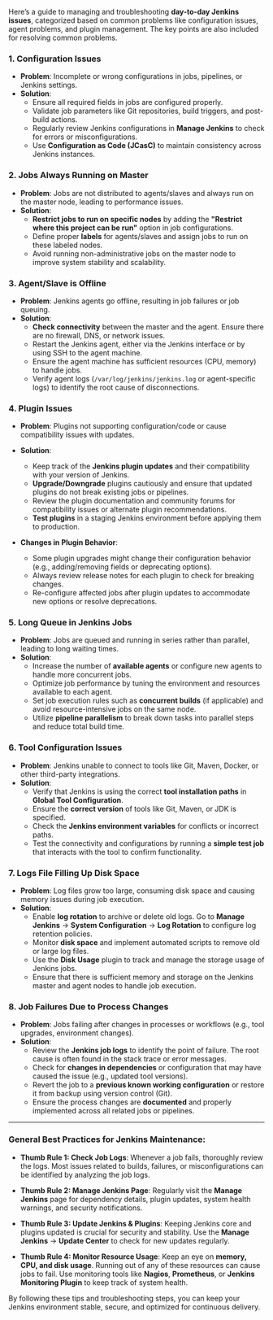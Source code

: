 Here’s a guide to managing and troubleshooting **day-to-day Jenkins issues**, categorized based on common problems like configuration issues, agent problems, and plugin management. The key points are also included for resolving common problems.

### 1. **Configuration Issues**
   - **Problem**: Incomplete or wrong configurations in jobs, pipelines, or Jenkins settings.
   - **Solution**:
     - Ensure all required fields in jobs are configured properly.
     - Validate job parameters like Git repositories, build triggers, and post-build actions.
     - Regularly review Jenkins configurations in **Manage Jenkins** to check for errors or misconfigurations.
     - Use **Configuration as Code (JCasC)** to maintain consistency across Jenkins instances.

### 2. **Jobs Always Running on Master**
   - **Problem**: Jobs are not distributed to agents/slaves and always run on the master node, leading to performance issues.
   - **Solution**:
     - **Restrict jobs to run on specific nodes** by adding the **"Restrict where this project can be run"** option in job configurations.
     - Define proper **labels** for agents/slaves and assign jobs to run on these labeled nodes.
     - Avoid running non-administrative jobs on the master node to improve system stability and scalability.

### 3. **Agent/Slave is Offline**
   - **Problem**: Jenkins agents go offline, resulting in job failures or job queuing.
   - **Solution**:
     - **Check connectivity** between the master and the agent. Ensure there are no firewall, DNS, or network issues.
     - Restart the Jenkins agent, either via the Jenkins interface or by using SSH to the agent machine.
     - Ensure the agent machine has sufficient resources (CPU, memory) to handle jobs.
     - Verify agent logs (`/var/log/jenkins/jenkins.log` or agent-specific logs) to identify the root cause of disconnections.

### 4. **Plugin Issues**
   - **Problem**: Plugins not supporting configuration/code or cause compatibility issues with updates.
   - **Solution**:
     - Keep track of the **Jenkins plugin updates** and their compatibility with your version of Jenkins.
     - **Upgrade/Downgrade** plugins cautiously and ensure that updated plugins do not break existing jobs or pipelines.
     - Review the plugin documentation and community forums for compatibility issues or alternate plugin recommendations.
     - **Test plugins** in a staging Jenkins environment before applying them to production.

   - **Changes in Plugin Behavior**:
     - Some plugin upgrades might change their configuration behavior (e.g., adding/removing fields or deprecating options).
     - Always review release notes for each plugin to check for breaking changes.
     - Re-configure affected jobs after plugin updates to accommodate new options or resolve deprecations.

### 5. **Long Queue in Jenkins Jobs**
   - **Problem**: Jobs are queued and running in series rather than parallel, leading to long waiting times.
   - **Solution**:
     - Increase the number of **available agents** or configure new agents to handle more concurrent jobs.
     - Optimize job performance by tuning the environment and resources available to each agent.
     - Set job execution rules such as **concurrent builds** (if applicable) and avoid resource-intensive jobs on the same node.
     - Utilize **pipeline parallelism** to break down tasks into parallel steps and reduce total build time.

### 6. **Tool Configuration Issues**
   - **Problem**: Jenkins unable to connect to tools like Git, Maven, Docker, or other third-party integrations.
   - **Solution**:
     - Verify that Jenkins is using the correct **tool installation paths** in **Global Tool Configuration**.
     - Ensure the **correct version** of tools like Git, Maven, or JDK is specified.
     - Check the **Jenkins environment variables** for conflicts or incorrect paths.
     - Test the connectivity and configurations by running a **simple test job** that interacts with the tool to confirm functionality.

### 7. **Logs File Filling Up Disk Space**
   - **Problem**: Log files grow too large, consuming disk space and causing memory issues during job execution.
   - **Solution**:
     - Enable **log rotation** to archive or delete old logs. Go to **Manage Jenkins** → **System Configuration** → **Log Rotation** to configure log retention policies.
     - Monitor **disk space** and implement automated scripts to remove old or large log files.
     - Use the **Disk Usage** plugin to track and manage the storage usage of Jenkins jobs.
     - Ensure that there is sufficient memory and storage on the Jenkins master and agent nodes to handle job execution.

### 8. **Job Failures Due to Process Changes**
   - **Problem**: Jobs failing after changes in processes or workflows (e.g., tool upgrades, environment changes).
   - **Solution**:
     - Review the **Jenkins job logs** to identify the point of failure. The root cause is often found in the stack trace or error messages.
     - Check for **changes in dependencies** or configuration that may have caused the issue (e.g., updated tool versions).
     - Revert the job to a **previous known working configuration** or restore it from backup using version control (Git).
     - Ensure the process changes are **documented** and properly implemented across all related jobs or pipelines.

---

### General Best Practices for Jenkins Maintenance:

- **Thumb Rule 1: Check Job Logs**: Whenever a job fails, thoroughly review the logs. Most issues related to builds, failures, or misconfigurations can be identified by analyzing the job logs.
  
- **Thumb Rule 2: Manage Jenkins Page**: Regularly visit the **Manage Jenkins** page for dependency details, plugin updates, system health warnings, and security notifications.

- **Thumb Rule 3: Update Jenkins & Plugins**: Keeping Jenkins core and plugins updated is crucial for security and stability. Use the **Manage Jenkins** → **Update Center** to check for new updates regularly.

- **Thumb Rule 4: Monitor Resource Usage**: Keep an eye on **memory, CPU, and disk usage**. Running out of any of these resources can cause jobs to fail. Use monitoring tools like **Nagios**, **Prometheus**, or **Jenkins Monitoring Plugin** to keep track of system health.

By following these tips and troubleshooting steps, you can keep your Jenkins environment stable, secure, and optimized for continuous delivery.